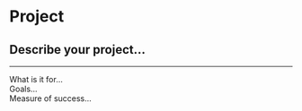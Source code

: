 # Project   
## Describe your project…   
 --- 
What is it for…   
Goals…   
Measure of success…   
   
   
